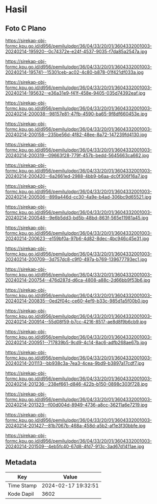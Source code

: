 # Hasil

## Foto C Plano

https://sirekap-obj-formc.kpu.go.id/d956/pemilu/pdpr/36/04/33/20/01/3604332001003-20240214-195920--0c74372e-e24f-4537-9035-f7da85a2547a.jpg

https://sirekap-obj-formc.kpu.go.id/d956/pemilu/pdpr/36/04/33/20/01/3604332001003-20240214-195741--15301ceb-ac02-4c80-b878-01f421df033a.jpg

https://sirekap-obj-formc.kpu.go.id/d956/pemilu/pdpr/36/04/33/20/01/3604332001003-20240214-195632--e36a31e9-f41f-458e-9405-035d74392eaf.jpg

https://sirekap-obj-formc.kpu.go.id/d956/pemilu/pdpr/36/04/33/20/01/3604332001003-20240214-200038--98157e81-47fb-4590-ba65-9f8df660453e.jpg

https://sirekap-obj-formc.kpu.go.id/d956/pemilu/pdpr/36/04/33/20/01/3604332001003-20240214-200158--235be56d-4f82-48ee-8a72-147239fd4130.jpg

https://sirekap-obj-formc.kpu.go.id/d956/pemilu/pdpr/36/04/33/20/01/3604332001003-20240214-200319--09663f28-779f-457b-bedd-5645663ca662.jpg

https://sirekap-obj-formc.kpu.go.id/d956/pemilu/pdpr/36/04/33/20/01/3604332001003-20240214-200420--6a2661ed-2988-4bb9-b6aa-dc0f306f16a7.jpg

https://sirekap-obj-formc.kpu.go.id/d956/pemilu/pdpr/36/04/33/20/01/3604332001003-20240214-200506--899a446d-cc30-4a9e-b4ad-306bc9d65521.jpg

https://sirekap-obj-formc.kpu.go.id/d956/pemilu/pdpr/36/04/33/20/01/3604332001003-20240214-200548--9e6b5dd3-bd5b-48bd-863f-565e11981a45.jpg

https://sirekap-obj-formc.kpu.go.id/d956/pemilu/pdpr/36/04/33/20/01/3604332001003-20240214-200623--e159bf0a-97b6-4d82-8dec-4bc946c45e31.jpg

https://sirekap-obj-formc.kpu.go.id/d956/pemilu/pdpr/36/04/33/20/01/3604332001003-20240214-200709--3d757dc8-c9f0-497a-b769-139677793ec1.jpg

https://sirekap-obj-formc.kpu.go.id/d956/pemilu/pdpr/36/04/33/20/01/3604332001003-20240214-200754--476d287d-d6ca-4808-a88c-2d66bb9f53b6.jpg

https://sirekap-obj-formc.kpu.go.id/d956/pemilu/pdpr/36/04/33/20/01/3604332001003-20240214-200835--0ed2f04c-ce60-4ef9-b33c-985d1a5f00b0.jpg

https://sirekap-obj-formc.kpu.go.id/d956/pemilu/pdpr/36/04/33/20/01/3604332001003-20240214-200914--55d08f59-b7cc-4216-8517-ae8d8f9b6cb9.jpg

https://sirekap-obj-formc.kpu.go.id/d956/pemilu/pdpr/36/04/33/20/01/3604332001003-20240214-200951--717839b5-9cd9-4c14-8ac6-adfb268ae67b.jpg

https://sirekap-obj-formc.kpu.go.id/d956/pemilu/pdpr/36/04/33/20/01/3604332001003-20240214-201113--bb938c3a-7ea3-4cea-9bd9-b3897a17cdf7.jpg

https://sirekap-obj-formc.kpu.go.id/d956/pemilu/pdpr/36/04/33/20/01/3604332001003-20240214-201236--238ef661-d846-422b-b150-0898c303f728.jpg

https://sirekap-obj-formc.kpu.go.id/d956/pemilu/pdpr/36/04/33/20/01/3604332001003-20240214-201323--f00d004d-8949-4736-a8cc-36211a6e7219.jpg

https://sirekap-obj-formc.kpu.go.id/d956/pemilu/pdpr/36/04/33/20/01/3604332001003-20240214-201427--81b7067b-468a-458d-a5b2-af1e3f30bbfe.jpg

https://sirekap-obj-formc.kpu.go.id/d956/pemilu/pdpr/36/04/33/20/01/3604332001003-20240214-201509--4eb5fc40-67d8-4fd7-913c-3ad67d1411ae.jpg


## Metadata

| Key        | Value               |
| ---------- | ------------------- |
| Time Stamp | 2024-02-17 19:32:51 |
| Kode Dapil | 3602                |




